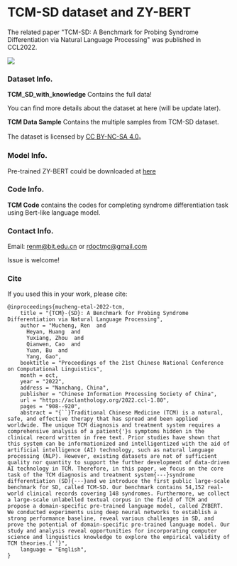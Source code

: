 # TCM-SD dataset and ZY-BERT 

The related paper "TCM-SD: A Benchmark for Probing Syndrome Differentiation via Natural Language Processing" was published in CCL2022.



![](https://s3.bmp.ovh/imgs/2022/10/13/c5b54b7696504507.png)

### Dataset Info.

**TCM_SD_with_knowledge** Contains the full data! 

You can find more details about the dataset at here (will be update later).

**TCM Data Sample** Contains the multiple samples from TCM-SD dataset.



The dataset is licensed by [CC BY-NC-SA 4.0](https://creativecommons.org/licenses/by-nc-sa/4.0/?spm=5176.12282016.0.0.60246d92uOnf7v)。

### Model Info. 

Pre-trained ZY-BERT could be downloaded at [here](https://drive.google.com/file/d/1fC9geqeLk5YK9y_O-UjfIKtLeu0Iie8j/view?usp=sharing)





### Code Info.

**TCM Code**  contains the codes for completing syndrome differentiation task using Bert-like language model.



### Contact Info.

Email: renm@bit.edu.cn  or rdoctmc@gmail.com

Issue is welcome!



### Cite

If you used this in your work, please cite:

```
@inproceedings{mucheng-etal-2022-tcm,
    title = "{TCM}-{SD}: A Benchmark for Probing Syndrome Differentiation via Natural Language Processing",
    author = "Mucheng, Ren  and
      Heyan, Huang  and
      Yuxiang, Zhou  and
      Qianwen, Cao  and
      Yuan, Bu  and
      Yang, Gao",
    booktitle = "Proceedings of the 21st Chinese National Conference on Computational Linguistics",
    month = oct,
    year = "2022",
    address = "Nanchang, China",
    publisher = "Chinese Information Processing Society of China",
    url = "https://aclanthology.org/2022.ccl-1.80",
    pages = "908--920",
    abstract = "{``}Traditional Chinese Medicine (TCM) is a natural, safe, and effective therapy that has spread and been applied worldwide. The unique TCM diagnosis and treatment system requires a comprehensive analysis of a patient{'}s symptoms hidden in the clinical record written in free text. Prior studies have shown that this system can be informationized and intelligentized with the aid of artificial intelligence (AI) technology, such as natural language processing (NLP). However, existing datasets are not of sufficient quality nor quantity to support the further development of data-driven AI technology in TCM. Therefore, in this paper, we focus on the core task of the TCM diagnosis and treatment system{---}syndrome differentiation (SD){---}and we introduce the first public large-scale benchmark for SD, called TCM-SD. Our benchmark contains 54,152 real-world clinical records covering 148 syndromes. Furthermore, we collect a large-scale unlabelled textual corpus in the field of TCM and propose a domain-specific pre-trained language model, called ZYBERT. We conducted experiments using deep neural networks to establish a strong performance baseline, reveal various challenges in SD, and prove the potential of domain-specific pre-trained language model. Our study and analysis reveal opportunities for incorporating computer science and linguistics knowledge to explore the empirical validity of TCM theories.{''}",
    language = "English",
}
```

